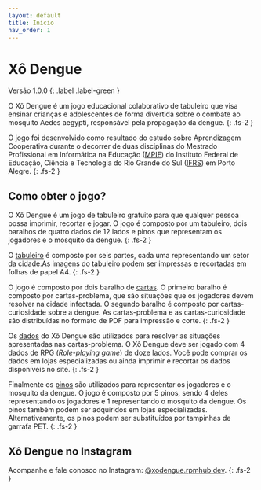 ```yaml
---
layout: default
title: Início
nav_order: 1
---
```


# Xô Dengue

Versão 1.0.0
{: .label .label-green }

O Xô Dengue é um jogo educacional colaborativo de tabuleiro que visa ensinar
crianças e adolescentes de forma divertida sobre o combate ao
mosquito Aedes aegypti, responsável pela propagação da dengue.
{: .fs-2 }

O jogo foi desenvolvido como resultado do estudo sobre Aprendizagem Cooperativa
durante o decorrer de duas disciplinas do  Mestrado Profissional em
Informática na Educação ([MPIE](https://mpie.poa.ifrs.edu.br)) do Instituto
Federal de Educação, Ciência e Tecnologia do Rio Grande do Sul
([IFRS](https://poa.ifrs.edu.br)) em Porto Alegre.
{: .fs-2 }

## Como obter o jogo?

O Xô Dengue é um jogo de tabuleiro gratuito para que qualquer pessoa possa
imprimir, recortar e jogar. O jogo é composto por um tabuleiro, dois baralhos de
quatro dados de 12 lados e pinos que representam os jogadores e o mosquito da
dengue.
{: .fs-2 }

O [tabuleiro](tabuleiro.md) é composto por seis partes, cada uma representando
um setor da cidade.As imagens do tabuleiro podem ser impressas e recortadas em
folhas de papel A4.
{: .fs-2 }

O jogo é composto por dois baralho de [cartas](cartas.md).
O primeiro baralho é composto por cartas-problema, que são situações que os
jogadores devem resolver na cidade infectada. O segundo baralho é composto por
cartas-curiosidade sobre a dengue. As cartas-problema e as cartas-curiosidade
são distribuídas no formato de PDF para impressão e corte.
{: .fs-2 }

Os [dados](materiais.md) do Xô Dengue são utilizados para resolver as situações
apresentadas nas cartas-problema. O Xô Dengue deve ser jogado com 4 dados de
RPG (_Role-playing game_) de doze lados. Você pode comprar os dados em lojas
especializadas ou ainda imprimir e recortar os dados disponíveis no site.
{: .fs-2 }

Finalmente os [pinos](materiais.md) são utilizados para representar os jogadores
e o mosquito da dengue. O jogo é composto por 5 pinos, sendo 4 deles
representando os jogadores e 1 representando o mosquito da dengue. Os pinos
também podem ser adquiridos em lojas especializadas. Alternativamente, os pinos
podem ser substituídos por tampinhas de garrafa PET.
{: .fs-2 }

## Xô Dengue no Instagram

Acompanhe e fale conosco no Instagram:
[@xodengue.rpmhub.dev](https://www.instagram.com/xodengue.rpmhub.dev/).
{: .fs-2 }
